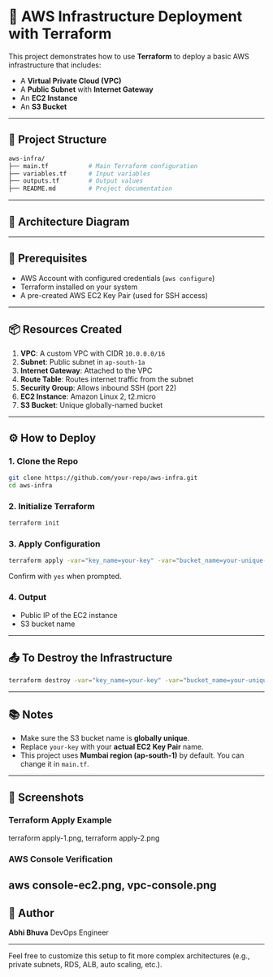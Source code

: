 # 🚀 AWS Infrastructure Deployment with Terraform

This project demonstrates how to use **Terraform** to deploy a basic AWS infrastructure that includes:

* A **Virtual Private Cloud (VPC)**
* A **Public Subnet** with **Internet Gateway**
* An **EC2 Instance**
* An **S3 Bucket**

---

## 📁 Project Structure

```bash
aws-infra/
├── main.tf           # Main Terraform configuration
├── variables.tf      # Input variables
├── outputs.tf        # Output values
├── README.md         # Project documentation
```

---

## 📸 Architecture Diagram

---

## 🔧 Prerequisites

* AWS Account with configured credentials (`aws configure`)
* Terraform installed on your system
* A pre-created AWS EC2 Key Pair (used for SSH access)

---

## 📦 Resources Created

1. **VPC**: A custom VPC with CIDR `10.0.0.0/16`
2. **Subnet**: Public subnet in `ap-south-1a`
3. **Internet Gateway**: Attached to the VPC
4. **Route Table**: Routes internet traffic from the subnet
5. **Security Group**: Allows inbound SSH (port 22)
6. **EC2 Instance**: Amazon Linux 2, t2.micro
7. **S3 Bucket**: Unique globally-named bucket

---

## ⚙️ How to Deploy

### 1. Clone the Repo

```bash
git clone https://github.com/your-repo/aws-infra.git
cd aws-infra
```

### 2. Initialize Terraform

```bash
terraform init
```

### 3. Apply Configuration

```bash
terraform apply -var="key_name=your-key" -var="bucket_name=your-unique-bucket-name"
```

Confirm with `yes` when prompted.

### 4. Output

* Public IP of the EC2 instance
* S3 bucket name

---

## 📤 To Destroy the Infrastructure

```bash
terraform destroy -var="key_name=your-key" -var="bucket_name=your-unique-bucket-name"
```

---

## 📚 Notes

* Make sure the S3 bucket name is **globally unique**.
* Replace `your-key` with your **actual EC2 Key Pair** name.
* This project uses **Mumbai region (ap-south-1)** by default. You can change it in `main.tf`.

---

## 📸 Screenshots

### Terraform Apply Example
terraform apply-1.png, terraform apply-2.png 
### AWS Console Verification
aws console-ec2.png, vpc-console.png
---

## 🧠 Author

**Abhi Bhuva**
DevOps Engineer

---

Feel free to customize this setup to fit more complex architectures (e.g., private subnets, RDS, ALB, auto scaling, etc.).
